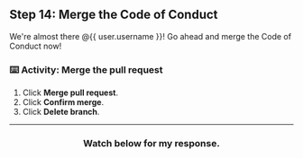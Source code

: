 ## Step 14: Merge the Code of Conduct

We're almost there @{{ user.username }}! Go ahead and merge the Code of Conduct now!

### :keyboard: Activity: Merge the pull request

1. Click **Merge pull request**.
1. Click **Confirm merge**.
1. Click **Delete branch**.

<hr>
<h3 align="center">Watch below for my response.</h3>
